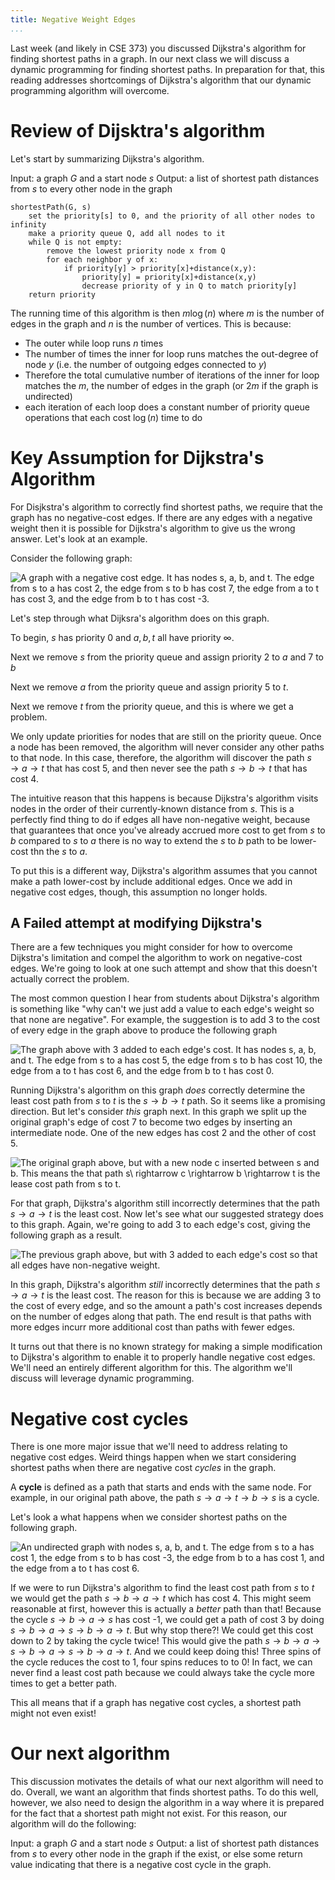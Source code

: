 ```yaml
---
title: Negative Weight Edges
...
```


Last week (and likely in CSE 373) you discussed Dijkstra's algorithm for finding shortest paths in a graph. In our next class we will discuss a dynamic programming for finding shortest paths. In preparation for that, this reading addresses shortcomings of Dijkstra's algorithm that our dynamic programming algorithm will overcome.

# Review of Dijsktra's algorithm

Let's start by summarizing Dijkstra's algorithm.

Input: a graph $G$ and a start node $s$
Output: a list of shortest path distances from $s$ to every other node in the graph

```
shortestPath(G, s)
    set the priority[s] to 0, and the priority of all other nodes to infinity
    make a priority queue Q, add all nodes to it
    while Q is not empty:
        remove the lowest priority node x from Q
        for each neighbor y of x:
            if priority[y] > priority[x]+distance(x,y):
                priority[y] = priority[x]+distance(x,y)
                decrease priority of y in Q to match priority[y]
    return priority
```

The running time of this algorithm is then $m \log(n)$ where $m$ is the number of edges in the graph and $n$ is the number of vertices. This is because:

- The outer while loop runs $n$ times
- The number of times the inner for loop runs matches the out-degree of node $y$ (i.e. the number of outgoing edges connected to $y$)
- Therefore the total cumulative number of iterations of the inner for loop matches the $m$, the number of edges in the graph (or $2m$ if the graph is undirected)
- each iteration of each loop does a constant number of priority queue operations that each cost $\log(n)$ time to do

# Key Assumption for Dijkstra's Algorithm

For Disjkstra's algorithm to correctly find shortest paths, we require that the graph has no negative-cost edges. If there are any edges with a negative weight then it is possible for Dijkstra's algorithm to give us the wrong answer. Let's look at an example.

Consider the following graph:

![A graph with a negative cost edge. It has nodes $s$, $a$, $b$, and $t$. The edge from $s$ to $a$ has cost 2, the edge from $s$ to $b$ has cost 7, the edge from $a$ to $t$ has cost 3, and the edge from $b$ to $t$ has cost -3.](dijkstras_counterexample.png)

Let's step through what Dijksra's algorithm does on this graph.

To begin, $s$ has priority $0$ and $a,b,t$ all have priority $\infty$.

Next we remove $s$ from the priority queue and assign priority $2$ to $a$ and $7$ to $b$

Next we remove $a$ from the priority queue and assign priority $5$ to $t$.

Next we remove $t$ from the priority queue, and this is where we get a problem.

We only update priorities for nodes that are still on the priority queue. Once a node has been removed, the algorithm will never consider any other paths to that node. In this case, therefore, the algorithm will discover the path $s \rightarrow a \rightarrow t$ that has cost $5$, and then never see the path $s \rightarrow b \rightarrow t$ that has cost $4$.

The intuitive reason that this happens is because Dijkstra's algorithm visits nodes in the order of their currently-known distance from $s$. This is a perfectly find thing to do if edges all have non-negative weight, because that guarantees that once you've already accrued more cost to get from $s$ to $b$ compared to $s$ to $a$ there is no way to extend the $s$ to $b$ path to be lower-cost thn the $s$ to $a$. 

To put this is a different way, Dijkstra's algorithm assumes that you cannot make a path lower-cost by include additional edges. Once we add in negative cost edges, though, this assumption no longer holds.

## A Failed attempt at modifying Dijkstra's

There are a few techniques you might consider for how to overcome Dijkstra's limitation and compel the algorithm to work on negative-cost edges. We're going to look at one such attempt and show that this doesn't actually correct the problem.

The most common question I hear from students about Dijkstra's algorithm is something like "why can't we just add a value to each edge's weight so that none are negative". For example, the suggestion is to add 3 to the cost of every edge in the graph above to produce the following graph 

![The graph above with $3$ added to each edge's cost. It has nodes $s$, $a$, $b$, and $t$. The edge from $s$ to $a$ has cost 5, the edge from $s$ to $b$ has cost 10, the edge from $a$ to $t$ has cost 6, and the edge from $b$ to $t$ has cost 0.](dijkstras_adjusted.png)

Running Dijkstra's algorithm on this graph *does* correctly determine the least cost path from $s$ to $t$ is the $s\rightarrow b \rightarrow t$ path. So it seems like a promising direction. But let's consider *this* graph next. In this graph we split up the original graph's edge of cost $7$ to become two edges by inserting an intermediate node. One of the new edges has cost $2$ and the other of cost $5$.

![The original graph above, but with a new node $c$ inserted between $s$ and $b$. This means the that path $s\ rightarrow c \rightarrow b \rightarrow t$ is the lease cost path from $s$ to $t$.](dijkstras_split_edge.png)

For that graph, Dijkstra's algorithm still incorrectly determines that the path $s\rightarrow a \rightarrow t$ is the least cost. Now let's see what our suggested strategy does to this graph. Again, we're going to add $3$ to each edge's cost, giving the following graph as a result.

![The previous graph above, but with $3$ added to each edge's cost so that all edges have non-negative weight.](dijkstras_split_edge_adjusted.png)

In this graph, Dijkstra's algorithm *still* incorrectly determines that  the path $s\rightarrow a \rightarrow t$ is the least cost. The reason for this is because we are adding $3$ to the cost of every edge, and so the amount a path's cost increases depends on the number of edges along that path. The end result is that paths with more edges incurr more additional cost than paths with fewer edges. 

It turns out that there is no known strategy for making a simple modification to Dijkstra's algorithm to enable it to properly handle negative cost edges. We'll need an entirely different algorithm for this. The algorithm we'll discuss will leverage dynamic programming.

# Negative cost cycles

There is one more major issue that we'll need to address relating to negative cost edges. Weird things happen when we start considering shortest paths when there are negative cost *cycles* in the graph.

A **cycle** is defined as a path that starts and ends with the same node. For example, in our original path above, the path $s\rightarrow a \rightarrow t \rightarrow b \rightarrow s$ is a cycle.

Let's look a what happens when we consider shortest paths on the following graph.

![An undirected graph with nodes $s$, $a$, $b$, and $t$. The edge from $s$ to $a$ has cost 1, the edge from $s$ to $b$ has cost -3, the edge from $b$ to $a$ has cost 1, and the edge from $a$ to $t$ has cost 6.](negative_cycle.png)

If we were to run Dijkstra's algorithm to find the least cost path from $s$ to $t$ we would get the path $s\rightarrow b \rightarrow a \rightarrow t$ which has cost 4. This might seem reasonable at first, however this is actually a *better* path than that! Because the cycle $s\rightarrow b \rightarrow a \rightarrow s$ has cost -1, we could get a path of cost 3 by doing $s\rightarrow b \rightarrow a \rightarrow s\rightarrow b \rightarrow a \rightarrow t$. But why stop there?! We could get this cost down to 2 by taking the cycle twice! This would give the path $s\rightarrow b \rightarrow a \rightarrow s\rightarrow b \rightarrow a \rightarrow s\rightarrow b \rightarrow a \rightarrow t$. And we could keep doing this! Three spins of the cycle reduces the cost to 1, four spins reduces to to 0! In fact, we can never find a least cost path because we could always take the cycle more times to get a better path.

This all means that if a graph has negative cost cycles, a shortest path might not even exist!

# Our next algorithm

This discussion motivates the details of what our next algorithm will need to do. Overall, we want an algorithm that finds shortest paths. To do this well, however, we also need to design the algorithm in a way where it is prepared for the fact that a shortest path might not exist. For this reason, our algorithm will do the following:

Input: a graph $G$ and a start node $s$
Output: a list of shortest path distances from $s$ to every other node in the graph if the exist, or else some return value indicating that there is a negative cost cycle in the graph.
